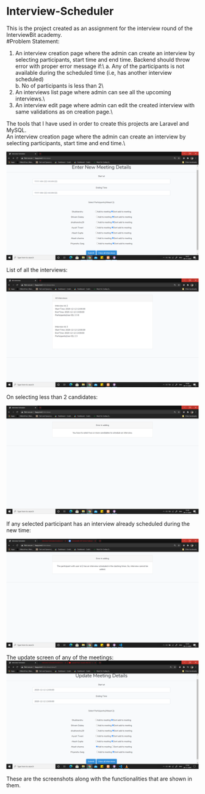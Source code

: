 # Interview-Scheduler

This is the project created as an assignment for the interview round of the InterviewBit academy.\
#Problem Statement:
1. An interview creation page where the admin can create an interview by selecting participants, start time and end time. Backend should throw error with proper error message if:\ 
  a. Any of the participants is not available during the scheduled time (i.e, has another interview scheduled)\
  b. No of participants is less than 2\
2. An interviews list page where admin can see all the upcoming interviews.\
3. An interview edit page where admin can edit the created interview with same validations as on creation page.\

The tools that I have used in order to create this projects are Laravel and MySQL.\
An interview creation page where the admin can create an interview by selecting participants, start time and end time.\

<img src= "https://github.com/shubhanshu29/Interview-Scheduler/blob/master/Screenshots/Screenshot%20(59).png">

List of all the interviews:

<img src= "https://github.com/shubhanshu29/Interview-Scheduler/blob/master/Screenshots/Screenshot%20(60).png">

On selecting less than 2 candidates:

<img src="https://github.com/shubhanshu29/Interview-Scheduler/blob/master/Screenshots/Screenshot%20(61).png">

If any selected participant has an interview already scheduled during the new time:

<img src="https://github.com/shubhanshu29/Interview-Scheduler/blob/master/Screenshots/Screenshot%20(62).png">

The update screen of any of the meetings:
<img src="https://github.com/shubhanshu29/Interview-Scheduler/blob/master/Screenshots/Screenshot%20(63).png">

These are the screenshots along with the functionalities that are shown in them.

